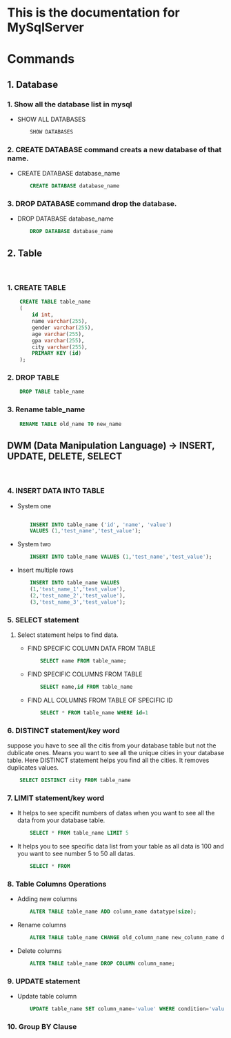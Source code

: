 # This is the documentation for MySqlServer

# Commands

## 1. Database

### 1. Show all the database list in mysql

- SHOW ALL DATABASES
    
    ```SQL
        SHOW DATABASES
    ```

### 2. CREATE DATABASE command creats a new database of that name.

- CREATE DATABASE database_name

    ```SQL
        CREATE DATABASE database_name
    ```

### 3. DROP DATABASE command drop the database.

- DROP DATABASE database_name

    ```SQL
        DROP DATABASE database_name
    ```

## 2. Table

<br>

### 1. CREATE TABLE

```SQL
    CREATE TABLE table_name
    (
        id int,
        name varchar(255),
        gender varchar(255),
        age varchar(255),
        gpa varchar(255),
        city varchar(255),
        PRIMARY KEY (id)
    );
```

### 2. DROP TABLE

```SQL
    DROP TABLE table_name
```

### 3. Rename table_name

```SQL
    RENAME TABLE old_name TO new_name
```

## DWM (Data Manipulation Language) -> INSERT, UPDATE, DELETE, SELECT

<br>

### 4. INSERT DATA INTO TABLE

- System one 
    
    ```SQL
    
        INSERT INTO table_name ('id', 'name', 'value') 
        VALUES (1,'test_name','test_value');
    
    ```
- System two 

    ```SQL
        INSERT INTO table_name VALUES (1,'test_name','test_value');
    ```

- Insert multiple rows

    ```SQL
        INSERT INTO table_name VALUES 
        (1,'test_name_1','test_value'),
        (2,'test_name_2','test_value'),
        (3,'test_name_3','test_value');
    
    ```

### 5. SELECT statement

1. Select statement helps to find data.
    
    - FIND SPECIFIC COLUMN DATA FROM TABLE

        ```SQL
            SELECT name FROM table_name;
        ```

    - FIND SPECIFIC COLUMNS FROM TABLE

        ```SQL
            SELECT name,id FROM table_name
        ```
    
    - FIND ALL COLUMNS FROM TABLE OF SPECIFIC ID

        ```SQL
            SELECT * FROM table_name WHERE id=1
        ```
    
### 6. DISTINCT statement/key word 

suppose you have to see all the citis from your database table but not the dublicate ones. Means you want to see all the unique cities in your database table. Here DISTINCT statement helps you find all the cities. It removes duplicates values.

```SQL
    SELECT DISTINCT city FROM table_name
```
    
### 7. LIMIT statement/key word 

- It helps to see specifit numbers of datas when you want to see all the data from your database table.

    ```SQL
        SELECT * FROM table_name LIMIT 5
    ```

- It helps you to see specific data list from your table as all data is 100 and you want to see number 5 to 50 all datas.

    ```SQL
        SELECT * FROM
    ```

### 8. Table Columns Operations

- Adding new columns

    ```sql
        ALTER TABLE table_name ADD column_name datatype(size); 
    ```

- Rename columns

    ```sql
        ALTER TABLE table_name CHANGE old_column_name new_column_name datatype(size);
    ```

- Delete columns

    ```sql
        ALTER TABLE table_name DROP COLUMN column_name;
    ```


### 9. UPDATE statement

- Update table column

    ```sql
        UPDATE table_name SET column_name='value' WHERE condition='value';
    ```

### 10. Group BY Clause